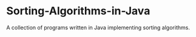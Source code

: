 # Sorting-Algorithms-in-Java
A collection of programs written in Java implementing sorting algorithms.
